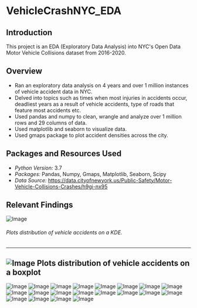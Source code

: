# VehicleCrashNYC_EDA


## Introduction 
This project is an EDA (Exploratory Data Analysis) into NYC's Open Data Motor Vehicle Collisions dataset from 2016-2020. 

## Overview 
- Ran an exploratory data analysis on 4 years and over 1 million instances of vehicle accident data in NYC.
- Delved into topics such as times when most injuries in accidents occur, deadliest years as a result of vehicle accidents, type of roads that feature most accidents etc.
- Used pandas and numpy to clean, wrangle and analyze over 1 million rows and 29 columns of data. 
- Used matplotlib and seaborn to visualize data. 
- Used gmaps package to plot accident densities across the city. 
## Packages and Resources Used
- *Python Version:* 3.7 
- *Packages:* Pandas, Numpy, Gmaps, Matplotlib, Seaborn, Scipy
- *Data Source:* https://data.cityofnewyork.us/Public-Safety/Motor-Vehicle-Collisions-Crashes/h9gi-nx95

## Relevant Findings 
![Image](Histogram.png)
###### Plots distribution of vehicle accidents on a KDE.
---
![Image](Boxplot.png)
Plots distribution of vehicle accidents on a boxplot
---
![Image](AverageVehicleAccidentsByWeekday.png)
![Image](FatalitiesByContributingFactor.png)
![Image](ContributingFactorCount.png)
![Image](DeathsPerAccidentByHour.png)
![Image](DeathsPerAccidentDayOfWeek.png)
![Image](DeathsPerAccidentByYear.png)
![Image](TotalDeathsByYear.png)
![Image](FatalitiesByDate.png)
![Image](NumberOfInjuriesPerAccidentBorough.png)
![Image](InjuriesPerAccidentHour.png)
![Image](InjuriesPerAccidentDayOfWeek.png)
![Image](InjuriesPerMonth.png)
![Image](InjuriesByDate.png)
![Image](FatalitiesPerAccidentRoadType.png)
![Image](FatalitiesByStreet.png)
![Image](AccidentByNeighborhood.png)
![Image](AverageAccidentsByHour.png)
![Image](AverageDailyAccidentsByMonth.png)
![Image](AverageDailyAccidentsByYear.png)
![Image](AccidentsByDate.png)

